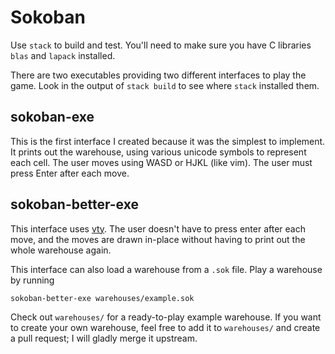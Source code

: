 Sokoban
=======

Use `stack` to build and test. You'll need to make sure you have C libraries
`blas` and `lapack` installed.

There are two executables providing two different interfaces to play the game.
Look in the output of `stack build` to see where `stack` installed them.

sokoban-exe
-----------

This is the first interface I created because it was the simplest to implement.
It prints out the warehouse, using various unicode symbols to represent each
cell. The user moves using WASD or HJKL (like vim). The user must press Enter
after each move.

sokoban-better-exe
------------------

This interface uses [vty](http://hackage.haskell.org/package/vty). The user
doesn't have to press enter after each move, and the moves are drawn in-place
without having to print out the whole warehouse again.

This interface can also load a warehouse from a `.sok` file. Play a warehouse by
running

```
sokoban-better-exe warehouses/example.sok
```

Check out `warehouses/` for a ready-to-play example warehouse. If you want to
create your own warehouse, feel free to add it to `warehouses/` and create a
pull request; I will gladly merge it upstream. 


